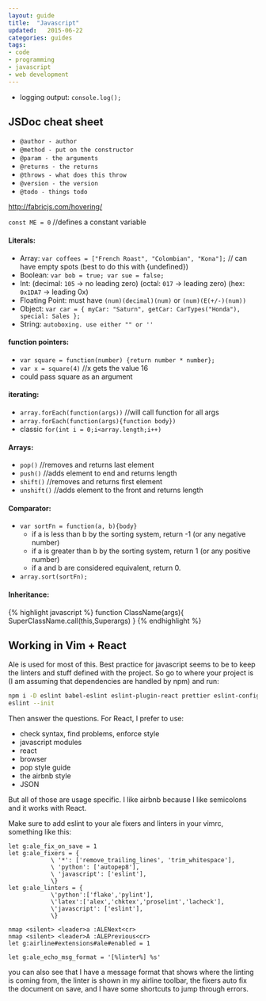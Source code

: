 ```yaml
---
layout: guide
title:  "Javascript"
updated:   2015-06-22
categories: guides
tags:
- code
- programming
- javascript
- web development
---
```


* logging output: `console.log();`

## JSDoc cheat sheet
* `@author - author`
* `@method - put on the constructor`
* `@param - the arguments`
* `@returns - the returns`
* `@throws - what does this throw`
* `@version - the version`
* `@todo - things todo`

http://fabricjs.com/hovering/

`const ME = 0` //defines a constant variable

#### Literals:
* Array: `var coffees = ["French Roast", "Colombian", "Kona"];` // can have empty spots (best to do this with {undefined})
* Boolean: `var bob = true; var sue = false;`
* Int: (decimal: `105` -> no leading zero) (octal: `017` -> leading zero) (hex: `0x1DA7` -> leading 0x)
* Floating Point: must have `(num)(decimal)(num)` or `(num)(E(+/-)(num))`
* Object: `var car = { myCar: "Saturn", getCar: CarTypes("Honda"), special: Sales };`
* String: `autoboxing. use either "" or ''`

#### function pointers:
* `var square = function(number) {return number * number};`
* `var x = square(4)` //x gets the value 16
* could pass square as an argument

#### iterating:
* `array.forEach(function(args))`   //will call function for all args
* `array.forEach(function(args){function body})`
* classic `for(int i = 0;i<array.length;i++)`

#### Arrays:
* `pop()` //removes and returns last element
* `push()` //adds element to end and returns length
* `shift()` //removes and returns first element
* `unshift()` //adds element to the front and returns length

#### Comparator:
* `var sortFn = function(a, b){body}`
    * if a is less than b by the sorting system, return -1 (or any negative number)
    * if a is greater than b by the sorting system, return 1 (or any positive number)
    * if a and b are considered equivalent, return 0.
* `array.sort(sortFn);`

#### Inheritance:
{% highlight javascript %}
    function ClassName(args){
        SuperClassName.call(this,Superargs)
    }
{% endhighlight %}

## Working in Vim + React
Ale is used for most of this. Best practice for javascript seems to be to keep 
the linters and stuff defined with the project. So go to where your project is
(I am assuming that dependencies are handled by npm) and run: 
```bash
npm i -D eslint babel-eslint eslint-plugin-react prettier eslint-config-pretterier eslint-plugin-prettier
eslint --init
```
Then answer the questions. For React, I prefer to use:
- check syntax, find problems, enforce style
- javascript modules
- react
- browser
- pop style guide
- the airbnb style
- JSON

But all of those are usage specific. I like airbnb because I like semicolons and it
works with React. 

Make sure to add eslint to your ale fixers and linters in your vimrc, something like this:

```vim
let g:ale_fix_on_save = 1
let g:ale_fixers = {
            \ '*': ['remove_trailing_lines', 'trim_whitespace'],
            \ 'python': ['autopep8'],
            \ 'javascript': ['eslint'],
            \}
let g:ale_linters = {
            \'python':['flake','pylint'],
            \'latex':['alex','chktex','proselint','lacheck'],
            \'javascript': ['eslint'],
            \}
            
nmap <silent> <leader>a :ALENext<cr>
nmap <silent> <leader>A :ALEPrevious<cr>
let g:airline#extensions#ale#enabled = 1

let g:ale_echo_msg_format = '[%linter%] %s'
```
you can also see that I have a message format that shows where the linting is coming
from, the linter is shown in my airline toolbar, the fixers auto fix the document on 
save, and I have some shortcuts to jump through errors. 
